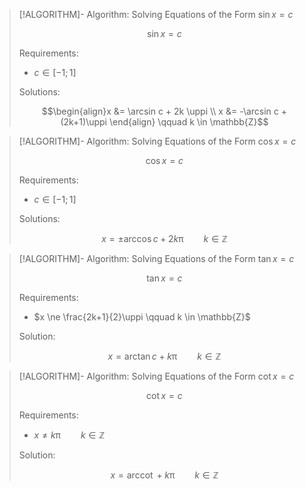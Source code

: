 >[!ALGORITHM]- Algorithm: Solving Equations of the Form $\sin x = c$
>
>$$\sin x = c$$
>
>Requirements:
>- $c \in [-1;1]$
> 
>Solutions:
>
>$$\begin{align}x &= \arcsin c + 2k \uppi \\ x &= -\arcsin c + (2k+1)\uppi \end{align} \qquad k \in \mathbb{Z}$$
>

>[!ALGORITHM]- Algorithm: Solving Equations of the Form $\cos x = c$
>
>$$\cos x = c$$
>
>Requirements:
>- $c \in [-1;1]$
> 
>Solutions:
>
>$$x =\pm \arccos c +  2k\uppi \qquad k \in \mathbb{Z}$$
>

>[!ALGORITHM]- Algorithm: Solving Equations of the Form $\tan x = c$
>
>$$\tan x = c$$
>
>Requirements:
>- $x \ne \frac{2k+1}{2}\uppi \qquad k \in \mathbb{Z}$
>
>Solution:
>
>$$x = \arctan c + k\uppi \qquad k \in \mathbb{Z}$$ 
>

>[!ALGORITHM]- Algorithm: Solving Equations of the Form $\cot x = c$
>
>$$\cot x = c$$
>
>Requirements:
>- $x \ne k\uppi \qquad k \in \mathbb{Z}$
>
>Solution:
>
>$$x = \mathop{\operatorname{arccot}} + k\uppi \qquad k \in \mathbb{Z}$$ 
>